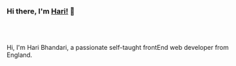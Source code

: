 ### Hi there, I'm [Hari!](https://haribhandari.me) 👋

<br />
<br />

Hi, I'm Hari Bhandari, a passionate self-taught frontEnd web developer from England.

